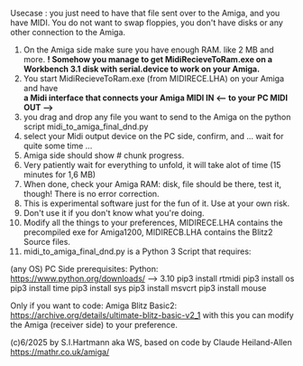 Usecase : you just need to have that file sent over to the Amiga, and you have MIDI. 
You do not want to swap floppies, you don't have disks or any other connection to the Amiga.

1. On the Amiga side make sure you have enough RAM. like 2 MB and more. 
   <b>! Somehow you manage to get MidiRecieveToRam.exe on a Workbench 3.1 disk with serial.device to work on your Amiga. </b>
2. You start MidiRecieveToRam.exe (from MIDIRECE.LHA) on your Amiga and have<br>
   <b>a Midi interface that connects your Amiga MIDI IN <-- to your PC MIDI OUT --> </b>
3. you drag and drop any file you want to send to the Amiga on the python script midi_to_amiga_final_dnd.py
4. select your Midi output device on the PC side, confirm, and ... wait for quite some time ...
5. Amiga side should show # chunk progress.
6. Very patiently wait for everything to unfold, it will take alot of time (15 minutes for 1,6 MB)
7. When done, check your Amiga RAM: disk, file should be there, test it, though! There is no error correction.
8. This is experimental software just for the fun of it. Use at your own risk.
9. Don't use it if you don't know what you're doing.
10. Modify all the things to your preferences, MIDIRECE.LHA contains the precompiled exe for Amiga1200, MIDIRECB.LHA contains the Blitz2 Source files.
11. midi_to_amiga_final_dnd.py is a Python 3 Script that requires:

(any OS) PC Side prerequisites:
Python: https://www.python.org/downloads/ --> 3.10
pip3 install rtmidi
pip3 install os
pip3 install time
pip3 install sys
pip3 install msvcrt
pip3 install mouse

Only if you want to code: Amiga Blitz Basic2: https://archive.org/details/ultimate-blitz-basic-v2_1
with this you can modify the Amiga (receiver side) to your preference.

(c)6/2025 by S.I.Hartmann aka WS, based on code by Claude Heiland-Allen https://mathr.co.uk/amiga/
